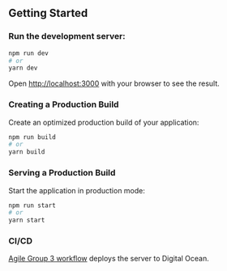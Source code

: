 ## Getting Started

### Run the development server:

```bash
npm run dev
# or
yarn dev
```

Open [http://localhost:3000](http://localhost:3000) with your browser to see the result.

### Creating a Production Build

Create an optimized production build of your application:

```bash
npm run build
# or
yarn build
```

### Serving a Production Build

Start the application in production mode:

```bash
npm run start
# or
yarn start
```

### CI/CD

[Agile Group 3 workflow](https://github.com/schultzp2020/Agile-Group-3/blob/main/.github/workflows/build-and-deploy.yaml) deploys the server to Digital Ocean.
